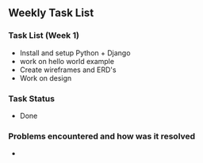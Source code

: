 ## Weekly Task List
  
### Task List (Week 1)

- Install and setup Python + Django
- work on hello world example
- Create wireframes and ERD's
- Work on design

### Task Status
- Done

### Problems encountered and how was it resolved
- 
